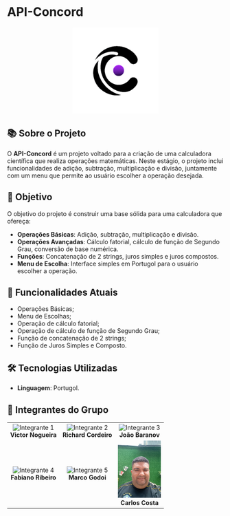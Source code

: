 # API-Concord

<div align="center">
  <img src="./IMG/concord-logo.png" style="width: 200px; height: 200px;" alt="API-Concord Logo"/>
</div>

## 📚 Sobre o Projeto

O **API-Concord** é um projeto voltado para a criação de uma calculadora científica que realiza operações matemáticas. Neste estágio, o projeto inclui funcionalidades de adição, subtração, multiplicação e divisão, juntamente com um menu que permite ao usuário escolher a operação desejada.

## 🎯 Objetivo

O objetivo do projeto é construir uma base sólida para uma calculadora que ofereça:

- **Operações Básicas**: Adição, subtração, multiplicação e divisão.
- **Operações Avançadas**: Cálculo fatorial, cálculo de função de Segundo Grau, conversão de base numérica.
- **Funções**: Concatenação de 2 strings, juros simples e juros compostos.
- **Menu de Escolha**: Interface simples em Portugol para o usuário escolher a operação.

## 🚀 Funcionalidades Atuais

- Operações Básicas;
- Menu de Escolhas;
- Operação de cálculo fatorial;
- Operação de cálculo de função de Segundo Grau;
- Função de concatenação de 2 strings;
- Função de Juros Simples e Composto.

## 🛠️ Tecnologias Utilizadas

- **Linguagem**: Portugol.

## 👥 Integrantes do Grupo

<div align="center">
  <table>
    <tr>
      <td align="center">
        <img src="./IMG/victor.jpeg.png" width="100px;" alt="Integrante 1"/>
        <br />
        <b>Victor Nogueira</b>
      </td>
      <td align="center">
        <img src="./IMG/richard.jpeg.png" width="100px;" alt="Integrante 2"/>
        <br />
        <b>Richard Cordeiro</b>
      </td>
      <td align="center">
        <img src="./IMG/joao.jpg.png" width="100px;" alt="Integrante 3"/>
        <br />
        <b>João Baranov</b>
      </td>
    </tr>
    <tr>
      <td align="center">
        <img src="./IMG/fabiano.jpg.png" width="100px;" alt="Integrante 4"/>
        <br />
        <b>Fabiano Ribeiro</b>
      </td>
      <td align="center">
        <img src="./IMG/marco.jpg.png" width="100px;" alt="Integrante 5"/>
        <br />
        <b>Marco Godoi</b>
      </td>
      <td align="center">
        <img src="./IMG/carlos.jpg" width="100px;" alt="Integrante 6"/>
        <br />
        <b>Carlos Costa</b>
      </td>
    </tr>
  </table>
</div>